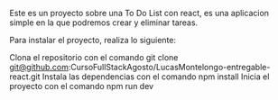 Este es un proyecto sobre una To Do List con react, es una aplicacion simple en la que podremos crear y eliminar tareas.

Para instalar el proyecto, realiza lo siguiente:

Clona el repositorio con el comando git clone git@github.com:CursoFullStackAgosto/LucasMontelongo-entregable-react.git
Instala las dependencias con el comando npm install
Inicia el proyecto con el comando npm run dev
